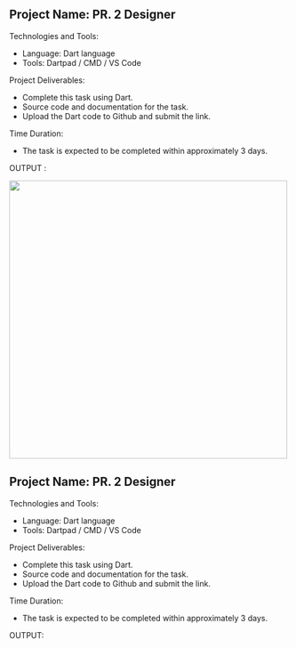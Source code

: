 
## Project Name: PR. 2 Designer

Technologies and Tools:
- Language: Dart language
- Tools: Dartpad / CMD / VS Code

Project Deliverables:
- Complete this task using Dart.
- Source code and documentation for the task.
- Upload the Dart code to Github and submit the link.

Time Duration:
- The task is expected to be completed within approximately 3 days.

OUTPUT : 

<img src = "https://github.com/PARASSALIYA/Designer/assets/143994351/46286708-8027-40fb-94e4-f94c5286d5d6" width="500px">


## Project Name: PR. 2 Designer

Technologies and Tools:
- Language: Dart language
- Tools: Dartpad / CMD / VS Code

Project Deliverables:
- Complete this task using Dart.
- Source code and documentation for the task.
- Upload the Dart code to Github and submit the link.

Time Duration:
- The task is expected to be completed within approximately 3 days.

OUTPUT:

<img scr = "https://github.com/PARASSALIYA/Designer/assets/143994351/a0ccddcc-4614-4243-898e-ac3e240198e0" width="500px">



